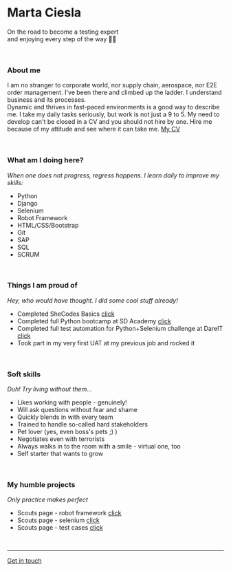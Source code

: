 
# Marta Ciesla
On the road to become a testing expert  
and enjoying every step of the way 👩‍💻

<br>

### About me
I am no stranger to corporate world, nor supply chain, aerospace, nor E2E order management. I've been there and climbed up the ladder. I understand business and its processes.<br>
Dynamic and thrives in fast-paced environments is a good way to describe me. I take my daily tasks seriously, but work is not just a 9 to 5. My need to develop can't be closed in a CV and you should not hire by one. Hire me because of my attitude and see where it can take me.
[My CV](https://github.com/martus89/portfolio/blob/master/files/CV_Marta_Ciesla.pdf)

<br>

### What am I doing here?

*When one does not progress, regress happens. I learn daily to improve my skills:*  
- Python
- Django
- Selenium
- Robot Framework
- HTML/CSS/Bootstrap
- Git
- SAP
- SQL
- SCRUM

<br>

### Things I am proud of
*Hey, who would have thought. I did some cool stuff already!*

- Completed SheCodes Basics [click](https://www.shecodes.io/certificates/0c6b59e210a45001d5e91eb816920625)
- Completed full Python bootcamp at SD Academy [click](https://app.diplomasafe.com/pl-PL/diploma/def0f72e58ac174f2604661dc0ffbd40927ad232d)
- Completed full test automation for Python+Selenium challenge at DareIT [click](https://github.com/martus89/portfolio/blob/master/files/EN_Certificate%20of%20completion_Automat%20ed%20Testing%20%2B%20Python_Marta%20Cie%C5%9Bla.pdf)
- Took part in my very first UAT at my previous job and rocked it

<br>

### Soft skills
*Duh! Try living without them...*

- Likes working with people - genuinely!
- Will ask questions without fear and shame
- Quickly blends in with every team
- Trained to handle so-called hard stakeholders
- Pet lover (yes, even boss's pets ;) )
- Negotiates even with terrorists
- Always walks in to the room with a smile - virtual one, too
- Self starter that wants to grow

<br>

### My humble projects
*Only practice makes perfect*

- Scouts page - robot framework [click](https://github.com/martus89/footballscouts_robotframework_r)
- Scouts page - selenium [click](https://github.com/martus89/Testing_scouts)
- Scouts page - test cases [click](https://drive.google.com/drive/folders/1w3fDOcsQiULcTEN04eUFY1Uuzuc3ASXT?usp=drive_link)



<br>

***
[Get in touch](https://www.linkedin.com/in/marta-ciesla-1a773b50/)
